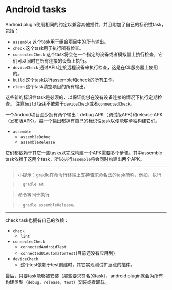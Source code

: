 # Android tasks

Android plugin使用相同的约定以兼容其他插件，并且附加了自己的标识性task，包括：
* `assemble`
这个task用于组合项目中的所有输出。
* `check`
这个task用于执行所有检查。
* `connectedCheck`
这个task将会在一个指定的设备或者模拟器上执行检查，它们可以同时在所有连接的设备上执行。
* `deviceCheck`
通过APIs连接远程设备来执行检查，这是在CL服务器上使用的。
* `build`
这个task执行assemble和check的所有工作。
* `clean`
这个task清空项目的所有输出。

这些新的标识性task是必须的，以保证能够在没有设备连接的情况下执行定期检查。
注意`build` task不依赖于`deviceCheck`或者`connectedCheck`。

一个Android项目至少拥有两个输出：debug APK（调试版APK)和release APK（发布版APK）。每一个输出都拥有自己的标识性task以便能够单独构建它们。
* `assemble`
    * `assembleDebug`
    * `assembleRelease`

它们都依赖于其它一些tasks以完成构建一个APK需要多个步骤。其中assemble task依赖于这两个task，所以执行`assemble`将会同时构建出两个APK。

---

> 小提示：gradle在命令行终端上支持骆驼命名法的task简称，例如，执行

>       gradle aR

> 命令等同于执行

>       gradle assembleRelease。

---

check task也拥有自己的依赖：
* `check`
    * `lint`
* `connectedCheck`
    * `connectedAndroidTest`
    * `connectedUiAutomatorTest`(目前还没有应用到）
* `deviceCheck`
    * 这个test依赖于test创建时，其它实现测试扩展点的插件。

最后，只要task能够被安装（那些要求签名的task），android plugin就会为所有构建类型（`debug`，`release`，`test`）安装或者卸载。
